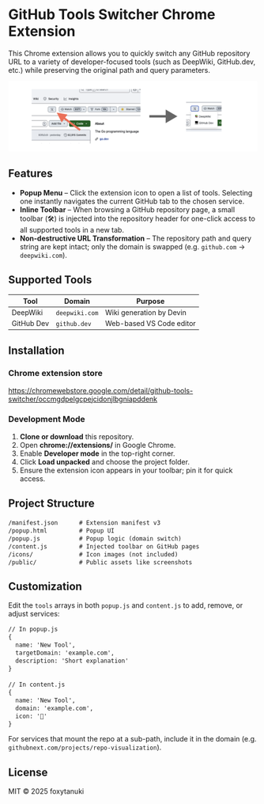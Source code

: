 # GitHub Tools Switcher Chrome Extension

This Chrome extension allows you to quickly switch any GitHub repository URL to a variety of developer-focused tools (such as DeepWiki, GitHub.dev, etc.) while preserving the original path and query parameters.

![screenshot](./public/landing.png)

## Features

* **Popup Menu** – Click the extension icon to open a list of tools. Selecting one instantly navigates the current GitHub tab to the chosen service.
* **Inline Toolbar** – When browsing a GitHub repository page, a small toolbar (🛠️) is injected into the repository header for one-click access to all supported tools in a new tab.
* **Non-destructive URL Transformation** – The repository path and query string are kept intact; only the domain is swapped (e.g. `github.com` → `deepwiki.com`).

## Supported Tools

| Tool | Domain | Purpose |
|------|--------|---------|
| DeepWiki | `deepwiki.com` | Wiki generation by Devin |
| GitHub Dev | `github.dev` | Web-based VS Code editor |

## Installation 

### Chrome extension store

https://chromewebstore.google.com/detail/github-tools-switcher/occmgdpelgcpejcidonjlbgniapddenk

### Development Mode

1. **Clone or download** this repository.
2. Open **chrome://extensions/** in Google Chrome.
3. Enable **Developer mode** in the top-right corner.
4. Click **Load unpacked** and choose the project folder.
5. Ensure the extension icon appears in your toolbar; pin it for quick access.

## Project Structure

```
/manifest.json      # Extension manifest v3
/popup.html         # Popup UI
/popup.js           # Popup logic (domain switch)
/content.js         # Injected toolbar on GitHub pages
/icons/             # Icon images (not included)
/public/            # Public assets like screenshots
```

## Customization

Edit the `tools` arrays in both `popup.js` and `content.js` to add, remove, or adjust services:

```
// In popup.js
{
  name: 'New Tool',
  targetDomain: 'example.com',
  description: 'Short explanation'
}

// In content.js
{
  name: 'New Tool',
  domain: 'example.com',
  icon: '🔧'
}
```

For services that mount the repo at a sub-path, include it in the domain (e.g. `githubnext.com/projects/repo-visualization`).

## License

MIT © 2025 foxytanuki 
